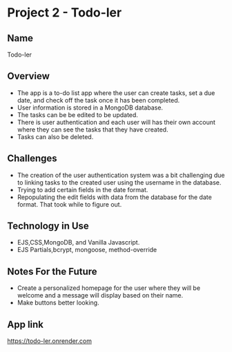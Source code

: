 # Project 2 - Todo-ler

## Name
Todo-ler

## Overview
* The app is a to-do list app where the user can create tasks, set a due date, and check off the task once it has been completed. 
* User information is stored in a MongoDB database.
* The tasks can be be edited to be updated. 
* There is user authentication and each user will has their own account where they can see the tasks that they have created. 
* Tasks can also be deleted. 


## Challenges
* The creation of the user authentication system was a bit challenging due to linking tasks to the created user using the username in the database.
* Trying to add certain fields in the date format. 
* Repopulating the edit fields with data from the database for the date format. That took while to figure out.

## Technology in Use

* EJS,CSS,MongoDB, and Vanilla Javascript.
* EJS Partials,bcrypt, mongoose, method-override


## Notes For the Future

* Create a personalized homepage for the user where they will be welcome and a message will display based on their name. 
* Make buttons better looking. 


## App link
https://todo-ler.onrender.com


